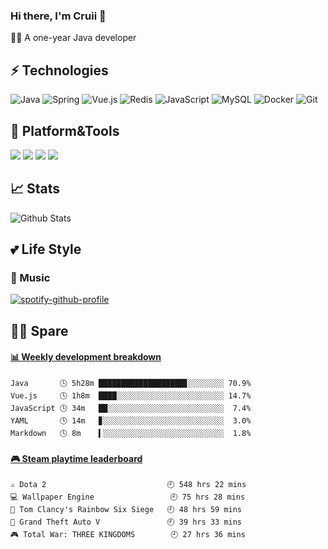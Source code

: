 ### Hi there, I'm Cruii 👋
🏄‍♂️ A one-year Java developer

## ⚡ Technologies

![Java](https://img.shields.io/badge/-Java-gray?style=flat-square&logo=java&logoColor=007396)
![Spring](https://img.shields.io/badge/-Spring-gray?style=flat-square&logo=spring)
![Vue.js](https://img.shields.io/badge/-Vue.js-gray?style=flat-square&logo=vue.js)
![Redis](https://img.shields.io/badge/-Redis-gray?style=flat-square&logo=Redis)
![JavaScript](https://img.shields.io/badge/-JavaScript-gray?style=flat-square&logo=javascript)
![MySQL](https://img.shields.io/badge/-MySQL-gray?style=flat-square&logo=mysql&logoColor=blue)
![Docker](https://img.shields.io/badge/-Docker-gray?style=flat-square&logo=docker)
![Git](https://img.shields.io/badge/-Git-gray?style=flat-square&logo=git)

## 🔨 Platform&Tools
[![](https://img.shields.io/badge/macOS_Catalina-10.15.6-292e33?style=flat-square&logo=apple&logoColor=999999)](https://www.apple.com.cn)
[![](https://img.shields.io/badge/IntellJ_IDEA-2020.2-ea415b?style=flat-square&logo=intellij-idea&logoColor=000000)](https://jetbrains.com)
[![](https://img.shields.io/badge/Visual_Studio_Code-1.47-blue?style=flat-square&logo=visual-studio-code&logoColor=ffffff)](https://code.visualstudio.com/)
[![](https://img.shields.io/badge/WebStorm-2020.2-58c1ed?style=flat-square&logo=webstorm&logoColor=000000)](https://jetbrains.com)

## 📈 Stats
![Github Stats](https://github-readme-stats.vercel.app/api?username=Cruii&show_icons=true&theme=dracula)  
## 💕 Life Style
### 🎵 Music
[![spotify-github-profile](https://spotify-github-profile.vercel.app/api/view?uid=e979438zirmb7s3yctw95mhn4&cover_image=true)](https://github.com/kittinan/spotify-github-profile)

## 👨‍💻‍ Spare 
<!-- waka-box start -->
#### <a href="https://gist.github.com/d235c8ecfc2fb0fbd4b2513f3cf2647f" target="_blank">📊 Weekly development breakdown</a>
```text
Java       🕓 5h28m ███████████████████▊░░░░░░░░ 70.9%
Vue.js     🕓 1h8m  ████░░░░░░░░░░░░░░░░░░░░░░░░ 14.7%
JavaScript 🕓 34m   ██░░░░░░░░░░░░░░░░░░░░░░░░░░  7.4%
YAML       🕓 14m   ▊░░░░░░░░░░░░░░░░░░░░░░░░░░░  3.0%
Markdown   🕓 8m    ▍░░░░░░░░░░░░░░░░░░░░░░░░░░░  1.8%
```
<!-- Powered by https://github.com/YouEclipse/waka-box-go . -->
<!-- waka-box end -->
 
<!-- steam-box start -->
#### <a href="https://gist.github.com/b44d1f8705805ae078575596824909c6" target="_blank">🎮 Steam playtime leaderboard</a>
```text
⚔️ Dota 2                           🕘 548 hrs 22 mins
💻 Wallpaper Engine                 🕘 75 hrs 28 mins
🔫 Tom Clancy's Rainbow Six Siege   🕘 48 hrs 59 mins
🚓 Grand Theft Auto V               🕘 39 hrs 33 mins
🎮 Total War: THREE KINGDOMS        🕘 27 hrs 36 mins
```
<!-- Powered by https://github.com/YouEclipse/steam-box . -->
<!-- steam-box end -->
